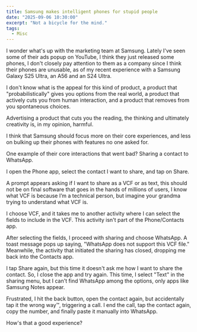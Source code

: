 ```yaml
---
title: Samsung makes intelligent phones for stupid people
date: "2025-09-06 10:30:00"
excerpt: "Not a bicycle for the mind."
tags:
  - Misc
---
```


I wonder what's up with the marketing team at Samsung. Lately I've seen some of
their ads popup on YouTube, I think they just released some phones, I don't
closely pay attention to them as a company since I think their phones are
unusable, as of my recent experience with a Samsung Galaxy S25 Ultra, an A56
and an S24 Ultra. 

<YouTube id="KsQSrP0Rzn4"/>
<YouTube id="rh7LhYT3jiI"/>
<YouTube id="1WWk6hGnP4c"/>

I don't know what is the appeal for this kind of product, a product that
"probabilistically" gives you options from the real world, a product that
actively cuts you from human interaction, and a product that removes from you
spontaneous choices. 

Advertising a product that cuts you the reading, the thinking and ultimately
creativity is, in my opinion, harmful.

I think that Samsung should focus more on their core experiences, and less on
bulking up their phones with features no one asked for.

One example of their core interactions that went bad? Sharing a contact to
WhatsApp.

I open the Phone app, select the contact I want to share, and tap on
Share.

A prompt appears asking if I want to share as a VCF or as text, this should not
be on final software that goes in the hands of millions of users, I know what
VCF is because I’m a technical person, but imagine your grandma trying to
understand what VCF is. 

I choose VCF, and it takes me to another activity where I can select the fields
to include in the VCF. This activity isn't part of the Phone/Contacts app.

After selecting the fields, I proceed with sharing and choose WhatsApp. A toast
message pops up saying, "WhatsApp does not support this VCF file." Meanwhile,
the activity that initiated the sharing has closed, dropping me back into the
Contacts app.

I tap Share again, but this time it doesn't ask me how I want to share the
contact. So, I close the app and try again. This time, I select "Text" in the
sharing menu, but I can't find WhatsApp among the options, only apps like
Samsung Notes appear.

Frustrated, I hit the back button, open the contact again, but accidentally tap
it the wrong way™️, triggering a call. I end the call, tap the contact again,
copy the number, and finally paste it manually into WhatsApp.

How's that a good experience?

<YouTube id="j0m3sPU8sVU"/>
